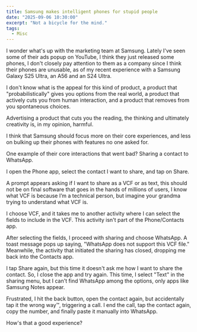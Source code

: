 ```yaml
---
title: Samsung makes intelligent phones for stupid people
date: "2025-09-06 10:30:00"
excerpt: "Not a bicycle for the mind."
tags:
  - Misc
---
```


I wonder what's up with the marketing team at Samsung. Lately I've seen some of
their ads popup on YouTube, I think they just released some phones, I don't
closely pay attention to them as a company since I think their phones are
unusable, as of my recent experience with a Samsung Galaxy S25 Ultra, an A56
and an S24 Ultra. 

<YouTube id="KsQSrP0Rzn4"/>
<YouTube id="rh7LhYT3jiI"/>
<YouTube id="1WWk6hGnP4c"/>

I don't know what is the appeal for this kind of product, a product that
"probabilistically" gives you options from the real world, a product that
actively cuts you from human interaction, and a product that removes from you
spontaneous choices. 

Advertising a product that cuts you the reading, the thinking and ultimately
creativity is, in my opinion, harmful.

I think that Samsung should focus more on their core experiences, and less on
bulking up their phones with features no one asked for.

One example of their core interactions that went bad? Sharing a contact to
WhatsApp.

I open the Phone app, select the contact I want to share, and tap on
Share.

A prompt appears asking if I want to share as a VCF or as text, this should not
be on final software that goes in the hands of millions of users, I know what
VCF is because I’m a technical person, but imagine your grandma trying to
understand what VCF is. 

I choose VCF, and it takes me to another activity where I can select the fields
to include in the VCF. This activity isn't part of the Phone/Contacts app.

After selecting the fields, I proceed with sharing and choose WhatsApp. A toast
message pops up saying, "WhatsApp does not support this VCF file." Meanwhile,
the activity that initiated the sharing has closed, dropping me back into the
Contacts app.

I tap Share again, but this time it doesn't ask me how I want to share the
contact. So, I close the app and try again. This time, I select "Text" in the
sharing menu, but I can't find WhatsApp among the options, only apps like
Samsung Notes appear.

Frustrated, I hit the back button, open the contact again, but accidentally tap
it the wrong way™️, triggering a call. I end the call, tap the contact again,
copy the number, and finally paste it manually into WhatsApp.

How's that a good experience?

<YouTube id="j0m3sPU8sVU"/>
